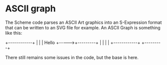 # ASCII graph

The Scheme code parses an ASCII Art graphics into an S-Expression format 
that can be written to an SVG file for example. An ASCII Graph is 
something like this:

   +------------+
   |            |
   |  Hello     +----->+---------+
   |            |      |         |
   +------------+      +---------+

There still remains some issues in the code, but the base is here.

